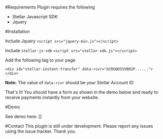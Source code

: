 
#Requirements
Plugin requires the following
- Stellar Javascript SDK
- Jquery

#Installation

Include Jquery 
`<script src="jquery-min.js"></script>`

Include `stellar-js-sdk`
`<script src="stellar-sdk.js"></script>`

Add the following tag to your page

`<div id="stellar-instant-transfer" data-rcvr="GCRUQO55VBD2P......"></div>`

**Note:** The value of `data-rcvr` should be your Stellar Account ID

That's It! You should have a form as shown in the demo below and ready to receive payments instantly from your website.


#Demo

See demo here: []

#Contact
This plugin is still under development. Please report any issues using the issue tracker.
Thank you.